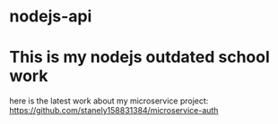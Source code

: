 # nodejs-api

# This is my nodejs outdated school work

here is the latest work about my microservice project:
https://github.com/stanely158831384/microservice-auth

